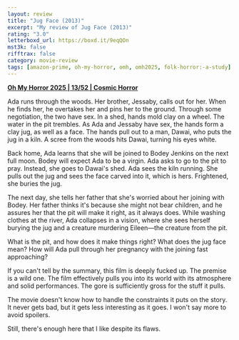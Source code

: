 ```yaml
---
layout: review
title: "Jug Face (2013)"
excerpt: "My review of Jug Face (2013)"
rating: "3.0"
letterboxd_url: https://boxd.it/9eqQOn
mst3k: false
rifftrax: false
category: movie-review
tags: [amazon-prime, oh-my-horror, omh, omh2025, folk-horror:-a-study]
---
```


<b><a href="https://boxd.it/BQGCY/detail" target="_blank" rel="noopener">Oh My Horror 2025 | 13/52 | Cosmic Horror</a></b>

Ada runs through the woods. Her brother, Jessaby, calls out for her. When he finds her, he overtakes her and pins her to the ground. Through some negotiation, the two have sex. In a shed, hands mold clay on a wheel. The water in the pit trembles. As Ada and Jessaby have sex, the hands form a clay jug, as well as a face. The hands pull out to a man, Dawai, who puts the jug in a kiln. A scree from the woods hits Dawai, turning his eyes white.

Back home, Ada learns that she will be joined to Bodey Jenkins on the next full moon. Bodey will expect Ada to be a virgin. Ada asks to go to the pit to pray. Instead, she goes to Dawai's shed. Ada sees the kiln running. She pulls out the jug and sees the face carved into it, which is hers. Frightened, she buries the jug.

The next day, she tells her father that she's worried about her joining with Bodey. Her father thinks it's because she might not bear children, and he assures her that the pit will make it right, as it always does. While washing clothes at the river, Ada collapses in a vision, where she sees herself burying the jug and a creature murdering Eileen—the creature from the pit.

What is the pit, and how does it make things right? What does the jug face mean? How will Ada pull through her pregnancy with the joining fast approaching?

If you can't tell by the summary, this film is deeply fucked up. The premise is a wild one. The film effectively pulls you into its world with its atmosphere and solid performances. The gore is sufficiently gross for the stuff it pulls.

The movie doesn't know how to handle the constraints it puts on the story. It never gets bad, but it gets less interesting as it goes. I won't say more to avoid spoilers.

Still, there's enough here that I like despite its flaws.
